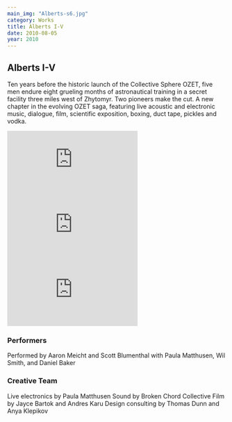 ```yaml
---
main_img: "Alberts-s6.jpg"
category: Works
title: Alberts I-V
date: 2010-08-05
year: 2010
---
```

## Alberts I-V

Ten years before the historic launch of the Collective Sphere OZET, five men endure eight grueling months of astronautical training in a secret facility three miles west of Zhytomyr. Two pioneers make the cut. A new chapter in the evolving OZET saga, featuring live acoustic and electronic music, dialogue, film, scientific exposition, boxing, duct tape, pickles and vodka.

<div class="row videos">
  <iframe class="col-sm-4 col-xs-12" src="https://www.youtube.com/embed/wHLYr1vFuKM" frameborder="0" allowfullscreen></iframe>
  <iframe class="col-sm-4 col-xs-12" src="https://www.youtube.com/embed/wHLYr1vFuKM" frameborder="0" allowfullscreen></iframe>
  <iframe class="col-sm-4 col-xs-12" src="https://www.youtube.com/embed/wHLYr1vFuKM" frameborder="0" allowfullscreen></iframe>
</div>

### Performers

Performed by Aaron Meicht and Scott Blumenthal 
with Paula Matthusen, Wil Smith, and Daniel Baker

### Creative Team

Live electronics by Paula Matthusen 
Sound by Broken Chord Collective 
Film by Jayce Bartok and Andres Karu 
Design consulting by Thomas Dunn and Anya Klepikov


